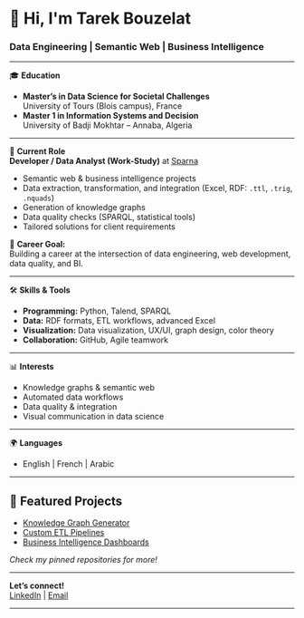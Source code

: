# 👋 Hi, I'm Tarek Bouzelat

### Data Engineering | Semantic Web | Business Intelligence

---

🎓 **Education**  
- **Master’s in Data Science for Societal Challenges**  
  University of Tours (Blois campus), France  
- **Master 1 in Information Systems and Decision**  
  University of Badji Mokhtar – Annaba, Algeria  

---

💼 **Current Role**  
**Developer / Data Analyst (Work-Study)** at [Sparna](https://www.sparna.fr)  
- Semantic web & business intelligence projects  
- Data extraction, transformation, and integration (Excel, RDF: `.ttl`, `.trig`, `.nquads`)  
- Generation of knowledge graphs  
- Data quality checks (SPARQL, statistical tools)  
- Tailored solutions for client requirements  

🌱 **Career Goal:**  
Building a career at the intersection of data engineering, web development, data quality, and BI.

---

🛠️ **Skills & Tools**  
- **Programming:** Python, Talend, SPARQL
- **Data:** RDF formats, ETL workflows, advanced Excel
- **Visualization:** Data visualization, UX/UI, graph design, color theory
- **Collaboration:** GitHub, Agile teamwork

---

📊 **Interests**  
- Knowledge graphs & semantic web  
- Automated data workflows  
- Data quality & integration  
- Visual communication in data science  

---

🌍 **Languages**  
- English | French | Arabic

---

## 🚀 Featured Projects

- [Knowledge Graph Generator](#)  
- [Custom ETL Pipelines](#)  
- [Business Intelligence Dashboards](#)  

*Check my pinned repositories for more!*

---

**Let’s connect!**  
[LinkedIn](https://www.linkedin.com/in/tarek-bouzelat/) | [Email](mailto:tarekbouzelat@gmail.com)

---
